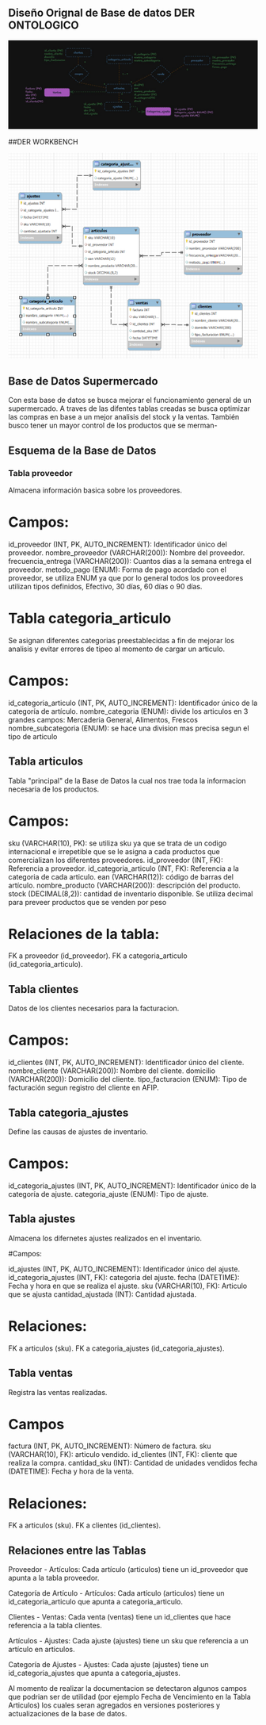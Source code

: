 ## Diseño Orignal de Base de datos DER ONTOLOGICO
![alt text](der.jpeg)

##DER WORKBENCH

![alt text](der_workbench.png)

## Base de Datos Supermercado

Con esta base de datos se busca mejorar el funcionamiento general de un supermercado. A traves de las difentes tablas creadas se busca optimizar las compras en base a un mejor analisis del stock y la ventas. También busco tener un mayor control de los productos que se merman-

## Esquema de la Base de Datos

### Tabla proveedor
Almacena información basica sobre los proveedores.

# Campos:
id_proveedor (INT, PK, AUTO_INCREMENT): Identificador único del proveedor.
nombre_proveedor (VARCHAR(200)): Nombre del proveedor.
frecuencia_entrega (VARCHAR(200)): Cuantos dias a la semana entrega el proveedor.
metodo_pago (ENUM): Forma de pago acordado con el proveedor, se utiliza ENUM ya que por lo general todos los proveedores utilizan tipos definidos,  Efectivo, 30 días, 60 días o 90 días.

# Tabla categoria_articulo
Se asignan diferentes categorias preestablecidas a fin de mejorar los analisis y evitar errores de tipeo al momento de cargar un articulo.

# Campos:
id_categoria_articulo (INT, PK, AUTO_INCREMENT): Identificador único de la categoría de artículo.
nombre_categoria (ENUM): divide los articulos en 3 grandes campos: Mercaderia General, Alimentos, Frescos
nombre_subcategoria (ENUM): se hace una division mas precisa segun el tipo de articulo


## Tabla articulos
Tabla "principal" de la Base de Datos la cual nos trae toda la informacion necesaria de los productos.

# Campos:
sku (VARCHAR(10), PK): se utiliza sku ya que se trata de un codigo internacional e irrepetible que se le asigna a cada productos que comercializan los diferentes proveedores.
id_proveedor (INT, FK): Referencia a proveedor.
id_categoria_articulo (INT, FK): Referencia a la categoria de cada articulo.
ean (VARCHAR(12)): código de barras del artículo.
nombre_producto (VARCHAR(200)): descripción del producto.
stock (DECIMAL(8,2)): cantidad de inventario disponible. Se utiliza decimal para preveer productos que se venden por peso

# Relaciones de la tabla:
FK a proveedor (id_proveedor).
FK a categoria_articulo (id_categoria_articulo).

## Tabla clientes
Datos de los clientes necesarios para la facturacion.

# Campos:
id_clientes (INT, PK, AUTO_INCREMENT): Identificador único del cliente.
nombre_cliente (VARCHAR(200)): Nombre del cliente.
domicilio (VARCHAR(200)): Domicilio del cliente.
tipo_facturacion (ENUM): Tipo de facturación segun registro del cliente en AFIP.

## Tabla categoria_ajustes
Define las causas de ajustes de inventario.

# Campos:
id_categoria_ajustes (INT, PK, AUTO_INCREMENT): Identificador único de la categoría de ajuste.
categoria_ajuste (ENUM): Tipo de ajuste.

## Tabla ajustes
Almacena los difernetes ajustes realizados en el inventario.

#Campos:

id_ajustes (INT, PK, AUTO_INCREMENT): Identificador único del ajuste.
id_categoria_ajustes (INT, FK): categoria del ajuste.
fecha (DATETIME): Fecha y hora en que se realiza el ajuste.
sku (VARCHAR(10), FK): Articulo que se ajusta
cantidad_ajustada (INT): Cantidad ajustada.

# Relaciones:
FK a articulos (sku).
FK a categoria_ajustes (id_categoria_ajustes).

## Tabla ventas
Registra las ventas realizadas.

# Campos
factura (INT, PK, AUTO_INCREMENT): Número de factura.
sku (VARCHAR(10), FK): articulo vendido.
id_clientes (INT, FK): cliente que realiza la compra.
cantidad_sku (INT): Cantidad de unidades vendidos
fecha (DATETIME): Fecha y hora de la venta.

# Relaciones:
FK a articulos (sku).
FK a clientes (id_clientes).

## Relaciones entre las Tablas

Proveedor - Artículos: Cada artículo (articulos) tiene un id_proveedor que apunta a la tabla proveedor.

Categoría de Artículo - Artículos: Cada artículo (articulos) tiene un id_categoria_articulo que apunta a categoria_articulo.

Clientes - Ventas: Cada venta (ventas) tiene un id_clientes que hace referencia a la tabla clientes.

Artículos - Ajustes: Cada ajuste (ajustes) tiene un sku que referencia a un artículo en articulos.

Categoría de Ajustes - Ajustes: Cada ajuste (ajustes) tiene un id_categoria_ajustes que apunta a categoria_ajustes.

Al momento de realizar la documentacion se detectaron algunos campos que podrian ser de utilidad (por ejemplo Fecha de Vencimiento en la Tabla Articulos) los cuales seran agregados en versiones posteriores y actualizaciones de la base de datos.
